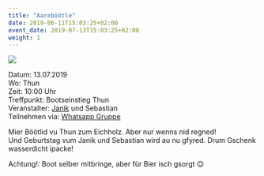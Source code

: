 ```yaml
---
title: "Aareböötle"
date: 2019-06-11T15:03:25+02:00
event_date: 2019-07-13T15:03:25+02:00
weight: 1
---
```


![](/images/aareböötle.jpg)

Datum: 13.07.2019  
Wo: Thun  
Zeit: 10:00 Uhr  
Treffpunkt: Bootseinstieg Thun  
Veranstalter: [Janik](https://wa.me/+41792656076) und Sebastian  
Teilnehmen via: [Whatsapp Gruppe](https://chat.whatsapp.com/D6vgdtYpfQ904jsI8nlr7c)  

Mier Böötlid vu Thun zum Eichholz. Aber nur wenns nid regned!  
Und Geburtstag vum Janik und Sebastian wird au nu gfyred. Drum Gschenk wasserdicht ipacke!

Achtung!: Boot selber mitbringe, aber für Bier isch gsorgt 😉